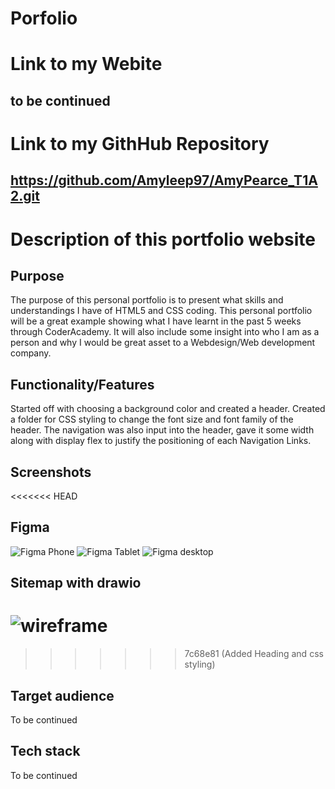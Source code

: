 # Porfolio

# Link to my Webite

## to be continued

# Link to my GithHub Repository

## https://github.com/Amyleep97/AmyPearce_T1A2.git

# Description of this portfolio website

## Purpose

The purpose of this personal portfolio is to present what skills and understandings I have of HTML5 and CSS coding. This personal portfolio will be a great example showing what I have learnt in the past 5 weeks through CoderAcademy. It will also include some insight into who I am as a person and why I would be great asset to a Webdesign/Web development company.

## Functionality/Features

Started off with choosing a background color and created a header. Created a folder for CSS styling to change the font size and font family of the header. The navigation was also input into the header, gave it some width along with display flex to justify the positioning of each Navigation Links.


## Screenshots

<<<<<<< HEAD
## Figma 

![Figma Phone](https://github.com/Amyleep97/AmyPearce_T1A2/assets/168613540/0e9c44fc-583d-4d7e-98e8-9c60a7b44a60)
![Figma Tablet](https://github.com/Amyleep97/AmyPearce_T1A2/assets/168613540/330ef4d7-54d1-4681-9f8a-5ffae7c9d873)
![Figma desktop](https://github.com/Amyleep97/AmyPearce_T1A2/assets/168613540/fbef2e1a-227f-4775-85d6-8aa65ed23a55)

## Sitemap with drawio

![wireframe](https://github.com/Amyleep97/AmyPearce_T1A2/assets/168613540/cbbb4e70-c247-4a8b-ba2d-64a6f5715bdb)
=======
>>>>>>> 7c68e81 (Added Heading and css styling)


## Target audience

To be continued

## Tech stack 

To be continued















